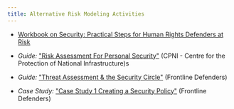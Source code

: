 ```yaml
---
title: Alternative Risk Modeling Activities
---
```


  * [Workbook on Security: Practical Steps for Human Rights Defenders at Risk](http://frontlinedefenders.org/files/workbook_eng.pdf)

  * *Guide:* ["Risk Assessment For Personal Security"](https://www.eisf.eu/wp-content/uploads/2014/09/0601-CPNI-2009-Risk-assessment-for-personnel-security-a-guide.pdf) (CPNI - Centre for the Protection of National Infrastructure)s

  * *Guide:* ["Threat Assessment & the Security Circle"](https://equalit.ie/esecman/chapter1_3.html) (Frontline Defenders)

  * *Case Study:* ["Case Study 1 Creating a Security Policy"](https://equalit.ie/esecman/chapter3_1.html) (Frontline Defenders)
